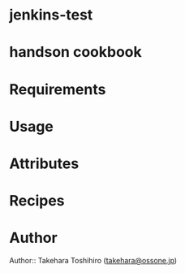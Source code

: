 jenkins-test
============
# handson cookbook

# Requirements

# Usage

# Attributes

# Recipes

# Author

Author:: Takehara Toshihiro (<takehara@ossone.jp>)


